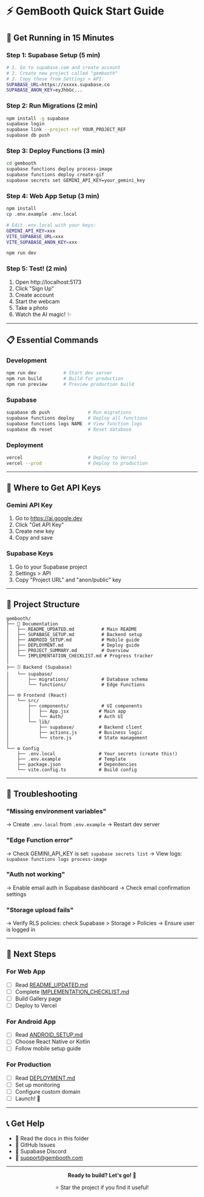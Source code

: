# ⚡ GemBooth Quick Start Guide

## 🎯 Get Running in 15 Minutes

### Step 1: Supabase Setup (5 min)
```bash
# 1. Go to supabase.com and create account
# 2. Create new project called "gembooth"
# 3. Copy these from Settings > API:
SUPABASE_URL=https://xxxxx.supabase.co
SUPABASE_ANON_KEY=eyJhbGc...
```

### Step 2: Run Migrations (2 min)
```bash
npm install -g supabase
supabase login
supabase link --project-ref YOUR_PROJECT_REF
supabase db push
```

### Step 3: Deploy Functions (3 min)
```bash
cd gembooth
supabase functions deploy process-image
supabase functions deploy create-gif
supabase secrets set GEMINI_API_KEY=your_gemini_key
```

### Step 4: Web App Setup (3 min)
```bash
npm install
cp .env.example .env.local

# Edit .env.local with your keys:
GEMINI_API_KEY=xxx
VITE_SUPABASE_URL=xxx
VITE_SUPABASE_ANON_KEY=xxx

npm run dev
```

### Step 5: Test! (2 min)
1. Open http://localhost:5173
2. Click "Sign Up"
3. Create account
4. Start the webcam
5. Take a photo
6. Watch the AI magic! ✨

---

## 📋 Essential Commands

### Development
```bash
npm run dev          # Start dev server
npm run build        # Build for production
npm run preview      # Preview production build
```

### Supabase
```bash
supabase db push              # Run migrations
supabase functions deploy     # Deploy all functions
supabase functions logs NAME  # View function logs
supabase db reset             # Reset database
```

### Deployment
```bash
vercel                        # Deploy to Vercel
vercel --prod                 # Deploy to production
```

---

## 🔑 Where to Get API Keys

### Gemini API Key
1. Go to https://ai.google.dev
2. Click "Get API Key"
3. Create new key
4. Copy and save

### Supabase Keys
1. Go to your Supabase project
2. Settings > API
3. Copy "Project URL" and "anon/public" key

---

## 📁 Project Structure

```
gembooth/
├── 📄 Documentation
│   ├── README_UPDATED.md          # Main README
│   ├── SUPABASE_SETUP.md          # Backend setup
│   ├── ANDROID_SETUP.md           # Mobile guide
│   ├── DEPLOYMENT.md              # Deploy guide
│   ├── PROJECT_SUMMARY.md         # Overview
│   └── IMPLEMENTATION_CHECKLIST.md # Progress tracker
│
├── 🗄️ Backend (Supabase)
│   └── supabase/
│       ├── migrations/            # Database schema
│       └── functions/             # Edge Functions
│
├── 🌐 Frontend (React)
│   └── src/
│       ├── components/            # UI components
│       │   ├── App.jsx           # Main app
│       │   └── Auth/             # Auth UI
│       └── lib/
│           ├── supabase/         # Backend client
│           ├── actions.js        # Business logic
│           └── store.js          # State management
│
└── ⚙️ Config
    ├── .env.local                # Your secrets (create this!)
    ├── .env.example              # Template
    ├── package.json              # Dependencies
    └── vite.config.ts            # Build config
```

---

## 🐛 Troubleshooting

### "Missing environment variables"
→ Create `.env.local` from `.env.example`
→ Restart dev server

### "Edge Function error"
→ Check GEMINI_API_KEY is set: `supabase secrets list`
→ View logs: `supabase functions logs process-image`

### "Auth not working"
→ Enable email auth in Supabase dashboard
→ Check email confirmation settings

### "Storage upload fails"
→ Verify RLS policies: check Supabase > Storage > Policies
→ Ensure user is logged in

---

## 🎯 Next Steps

### For Web App
- [ ] Read [README_UPDATED.md](README_UPDATED.md)
- [ ] Complete [IMPLEMENTATION_CHECKLIST.md](IMPLEMENTATION_CHECKLIST.md)
- [ ] Build Gallery page
- [ ] Deploy to Vercel

### For Android App
- [ ] Read [ANDROID_SETUP.md](ANDROID_SETUP.md)
- [ ] Choose React Native or Kotlin
- [ ] Follow mobile setup guide

### For Production
- [ ] Read [DEPLOYMENT.md](DEPLOYMENT.md)
- [ ] Set up monitoring
- [ ] Configure custom domain
- [ ] Launch! 🚀

---

## 📞 Get Help

- 📖 Read the docs in this folder
- 🐛 GitHub Issues
- 💬 Supabase Discord
- 📧 support@gembooth.com

---

<div align="center">

**Ready to build? Let's go! 🚀**

⭐ Star the project if you find it useful!

</div>
